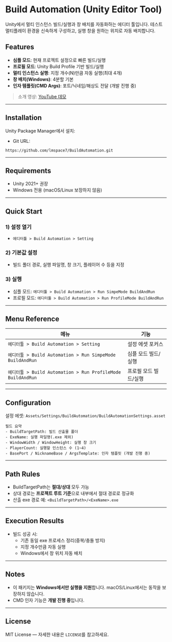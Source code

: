 # Build Automation (Unity Editor Tool)

Unity에서 멀티 인스턴스 빌드/실행과 창 배치를 자동화하는 에디터 툴입니다. 테스트 멀티플레이 환경을 신속하게 구성하고, 실행 창을 원하는 위치로 자동 배치합니다.

## Features

- **심플 모드**: 현재 프로젝트 설정으로 빠른 빌드/실행
- **프로필 모드**: Unity Build Profile 기반 빌드/실행
- **멀티 인스턴스 실행**: 지정 개수(N)만큼 자동 실행(최대 4개)
- **창 배치(Windows)**: 4분할 기본
- **인자 템플릿(CMD Args)**: 포트/닉네임/해상도 전달 (개발 진행 중)

> 소개 영상: [YouTube 데모](https://www.youtube.com/watch?v=c9WRNfEV2D0)

---

## Installation

Unity Package Manager에서 설치:

- Git URL:

```text
https://github.com/lmspace7/BuildAutomation.git
```

---

## Requirements

- Unity 2021+ 권장
- Windows 전용 (macOS/Linux 보장하지 않음)

---

## Quick Start

### 1) 설정 열기
- `에디터툴 > Build Automation > Setting`

### 2) 기본값 설정
- 빌드 폴더 경로, 실행 파일명, 창 크기, 플레이어 수 등을 지정

### 3) 실행
- 심플 모드: `에디터툴 > Build Automation > Run SimpeMode BuildAndRun`
- 프로필 모드: `에디터툴 > Build Automation > Run ProfileMode BuildAndRun`

---

## Menu Reference

| 메뉴 | 기능 |
| --- | --- |
| `에디터툴 > Build Automation > Setting` | 설정 에셋 포커스 |
| `에디터툴 > Build Automation > Run SimpeMode BuildAndRun` | 심플 모드 빌드/실행 |
| `에디터툴 > Build Automation > Run ProfileMode BuildAndRun` | 프로필 모드 빌드/실행 |

---

## Configuration

설정 에셋: `Assets/Settings/BuildAutomation/BuildAutomationSettings.asset`

```text
필드 요약
- BuildTargetPath: 빌드 산출물 폴더
- ExeName: 실행 파일명(.exe 제외)
- WindowWidth / WindowHeight: 실행 창 크기
- PlayerCount: 실행할 인스턴스 수 (1~4)
- BasePort / NicknameBase / ArgsTemplate: 인자 템플릿 (개발 진행 중)
```

---

## Path Rules

- BuildTargetPath는 **절대/상대** 모두 가능
- 상대 경로는 **프로젝트 루트 기준**으로 내부에서 절대 경로로 정규화
- 산출 exe 경로 예: `<BuildTargetPath>/<ExeName>.exe`

---

## Execution Results

- 빌드 성공 시:
  - 기존 동일 exe 프로세스 정리(중복/충돌 방지)
  - 지정 개수만큼 자동 실행
  - Windows에서 창 위치 자동 배치

---

## Notes

- 이 패키지는 **Windows에서만 실행을 지원**합니다. macOS/Linux에서는 동작을 보장하지 않습니다.
- CMD 인자 기능은 **개발 진행 중**입니다.

---

## License

MIT License — 자세한 내용은 `LICENSE`를 참고하세요.
